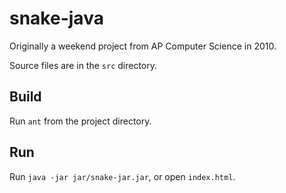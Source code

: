 snake-java
==========

Originally a weekend project from AP Computer Science in 2010.

Source files are in the `src` directory.

Build
---
Run `ant` from the project directory.

Run
---
Run `java -jar jar/snake-jar.jar`, or open `index.html`.

